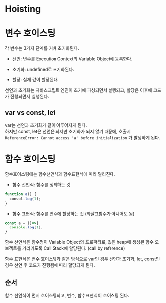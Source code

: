 # Hoisting

# 변수 호이스팅

각 변수는 3가지 단계를 거쳐 초기화된다.

- 선언: 변수를 Execution Context의 Variable Object에 등록한다.

- 초기화: undefined로 초기화된다.

- 할당: 실제 값이 할당된다.

선언과 초기화는 자바스크립트 엔진이 초기에 파싱되면서 실행되고, 할당은 이후에 코드가 진행되면서 실행된다.

## var vs const, let

var는 선언과 초기화가 같이 이루어지게 된다.  
하지만 const, let은 선언은 되지만 초기화가 되지 않기 때문에, 호출시 `ReferenceError: Cannot access 'a' before initialization` 가 발생하게 된다.

# 함수 호이스팅

함수호이스팅에는 함수선언식과 함수표현식에 따라 달라진다.

- 함수 선언식: 함수를 정의하는 것
```javascript
function a() {
  consol.log(1);
}
```

- 함수 표현식: 함수를 변수에 할당하는 것 (화살표함수가 아니어도 됨)
```javascript
const a = ()=>{
  console.log(1);
}
```

함수 선언식은 함수명이 Variable Object의 프로퍼티로, 값은 heap에 생성된 함수 오브젝트를 가리키도록 Call Stack에 할당된다. (call by reference)

함수 표현식은 변수 호이스팅과 같은 방식으로 var인 경우 선언과 초기화, let, const인 경우 선언 후 코드가 진행됨에 따라 할당되게 된다.

## 순서

함수 선언식이 먼저 호이스팅되고, 변수, 함수표현식이 호이스팅 된다.
